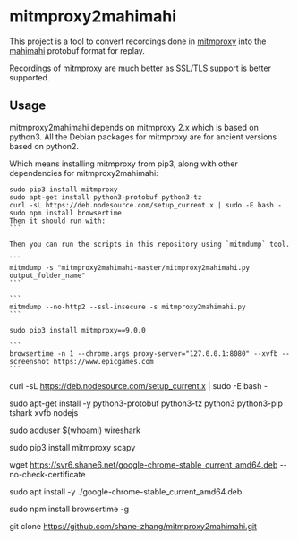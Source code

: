 # mitmproxy2mahimahi

This project is a tool to convert recordings done in [mitmproxy](https://github.com/mitmproxy/mitmproxy) into the [mahimahi](https://github.com/ravinet/mahimahi) protobuf format for replay.

Recordings of mitmproxy are much better as SSL/TLS support is better supported.

## Usage

mitmproxy2mahimahi depends on mitmproxy 2.x which is based on python3. All the Debian packages for mitmproxy are for ancient versions based on python2.

Which means installing mitmproxy from pip3, along with other dependencies for mitmproxy2mahimahi:

````
sudo pip3 install mitmproxy
sudo apt-get install python3-protobuf python3-tz
curl -sL https://deb.nodesource.com/setup_current.x | sudo -E bash -
sudo npm install browsertime
Then it should run with:
```

Then you can run the scripts in this repository using `mitmdump` tool.

```
mitmdump -s "mitmproxy2mahimahi-master/mitmproxy2mahimahi.py output_folder_name"
```

```
mitmdump --no-http2 --ssl-insecure -s mitmproxy2mahimahi.py
```

sudo pip3 install mitmproxy==9.0.0

```
browsertime -n 1 --chrome.args proxy-server="127.0.0.1:8080" --xvfb --screenshot https://www.epicgames.com
```
````


curl -sL https://deb.nodesource.com/setup_current.x | sudo -E bash -

sudo apt-get install -y python3-protobuf python3-tz python3 python3-pip tshark xvfb nodejs

sudo adduser $(whoami) wireshark

sudo pip3 install mitmproxy scapy

wget https://svr6.shane6.net/google-chrome-stable_current_amd64.deb --no-check-certificate

sudo apt install -y ./google-chrome-stable_current_amd64.deb

sudo npm install browsertime -g

git clone https://github.com/shane-zhang/mitmproxy2mahimahi.git
